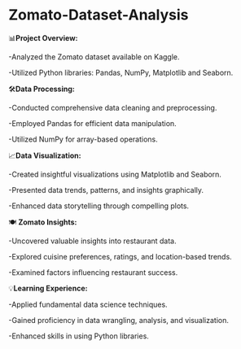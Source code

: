 # Zomato-Dataset-Analysis
📊**Project Overview:**

-Analyzed the Zomato dataset available on Kaggle.

-Utilized Python libraries: Pandas, NumPy, Matplotlib and Seaborn.


🛠️**Data Processing:**

-Conducted comprehensive data cleaning and preprocessing.

-Employed Pandas for efficient data manipulation.

-Utilized NumPy for array-based operations.

📈**Data Visualization:**

-Created insightful visualizations using Matplotlib and Seaborn.

-Presented data trends, patterns, and insights graphically.

-Enhanced data storytelling through compelling plots.


🍽️ **Zomato Insights:**

-Uncovered valuable insights into restaurant data.

-Explored cuisine preferences, ratings, and location-based trends.

-Examined factors influencing restaurant success.


💡**Learning Experience:**

-Applied fundamental data science techniques.

-Gained proficiency in data wrangling, analysis, and visualization.

-Enhanced skills in using Python libraries.
